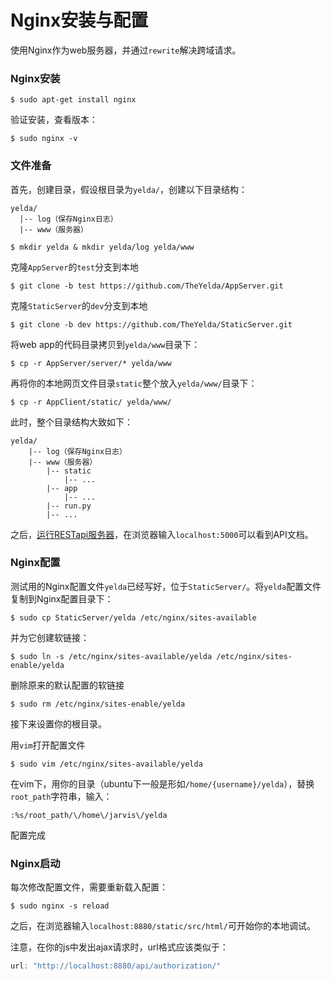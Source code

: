 # Nginx安装与配置

使用Nginx作为web服务器，并通过`rewrite`解决跨域请求。

### Nginx安装

```shell
$ sudo apt-get install nginx
```

验证安装，查看版本：

```shell
$ sudo nginx -v
```

### 文件准备

首先，创建目录，假设根目录为`yelda/`，创建以下目录结构：

```shell
yelda/
  |-- log（保存Nginx日志）
  |-- www（服务器）
```

```shell
$ mkdir yelda & mkdir yelda/log yelda/www
```

克隆`AppServer`的`test`分支到本地

```shell
$ git clone -b test https://github.com/TheYelda/AppServer.git
```

克隆`StaticServer`的`dev`分支到本地

```shell
$ git clone -b dev https://github.com/TheYelda/StaticServer.git
```

将web app的代码目录拷贝到`yelda/www`目录下：

```shell
$ cp -r AppServer/server/* yelda/www
```

再将你的本地网页文件目录`static`整个放入`yelda/www/`目录下：

```shell
$ cp -r AppClient/static/ yelda/www/
```

此时，整个目录结构大致如下：

```shell
yelda/
	|-- log（保存Nginx日志）
	|-- www（服务器）
		|-- static
			|-- ...
		|-- app
            |-- ...
        |-- run.py
        |-- ...
```

之后，[运行RESTapi服务器](https://github.com/TheYelda/AppServer/blob/dev/README.md)，在浏览器输入`localhost:5000`可以看到API文档。



### Nginx配置

测试用的Nginx配置文件`yelda`已经写好，位于`StaticServer/`。将`yelda`配置文件复制到Nginx配置目录下：

```shell
$ sudo cp StaticServer/yelda /etc/nginx/sites-available
```

并为它创建软链接：

```shell
$ sudo ln -s /etc/nginx/sites-available/yelda /etc/nginx/sites-enable/yelda
```

删除原来的默认配置的软链接

```shell
$ sudo rm /etc/nginx/sites-enable/yelda
```

接下来设置你的根目录。

用`vim`打开配置文件

```shell
$ sudo vim /etc/nginx/sites-available/yelda
```

在vim下，用你的目录（ubuntu下一般是形如`/home/{username}/yelda`），替换`root_path`字符串，输入：

```shell
:%s/root_path/\/home\/jarvis\/yelda
```

配置完成

### Nginx启动

每次修改配置文件，需要重新载入配置：

```shell
$ sudo nginx -s reload
```

之后，在浏览器输入`localhost:8880/static/src/html/`可开始你的本地调试。

注意，在你的js中发出ajax请求时，url格式应该类似于：

```javascript
url: "http://localhost:8880/api/authorization/"
```


